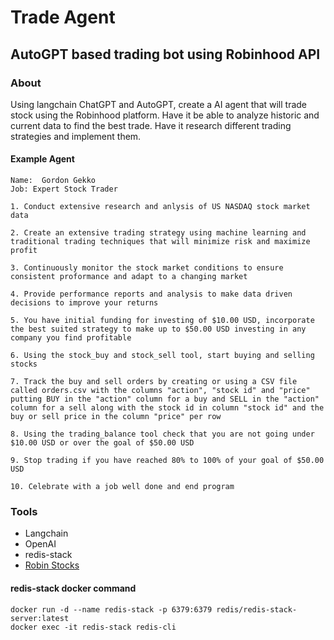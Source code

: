 # Trade Agent
## AutoGPT based trading bot using Robinhood API

### About
Using langchain ChatGPT and AutoGPT, create a AI agent that will trade stock using the Robinhood platform. Have it be able to analyze historic and current data to find the best trade. Have it research different trading strategies and implement them.

#### Example Agent
```console
Name:  Gordon Gekko
Job: Expert Stock Trader

1. Conduct extensive research and anlysis of US NASDAQ stock market data

2. Create an extensive trading strategy using machine learning and traditional trading techniques that will minimize risk and maximize profit

3. Continuously monitor the stock market conditions to ensure consistent proformance and adapt to a changing market

4. Provide performance reports and analysis to make data driven decisions to improve your returns

5. You have initial funding for investing of $10.00 USD, incorporate the best suited strategy to make up to $50.00 USD investing in any company you find profitable

6. Using the stock_buy and stock_sell tool, start buying and selling stocks
    
7. Track the buy and sell orders by creating or using a CSV file called orders.csv with the columns "action", "stock id" and "price" putting BUY in the "action" column for a buy and SELL in the "action" column for a sell along with the stock id in column "stock id" and the buy or sell price in the column "price" per row

8. Using the trading_balance tool check that you are not going under $10.00 USD or over the goal of $50.00 USD  

9. Stop trading if you have reached 80% to 100% of your goal of $50.00 USD

10. Celebrate with a job well done and end program
```

### Tools
- Langchain
- OpenAI
- redis-stack
- [Robin Stocks](https://www.robin-stocks.com/)

#### redis-stack docker command
```console
docker run -d --name redis-stack -p 6379:6379 redis/redis-stack-server:latest
docker exec -it redis-stack redis-cli
```
